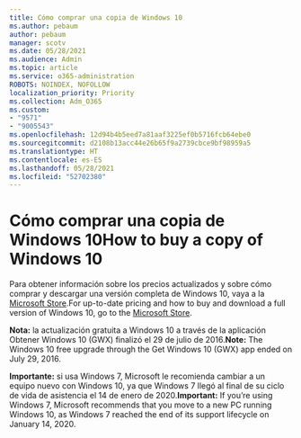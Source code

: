 ```yaml
---
title: Cómo comprar una copia de Windows 10
ms.author: pebaum
author: pebaum
manager: scotv
ms.date: 05/28/2021
ms.audience: Admin
ms.topic: article
ms.service: o365-administration
ROBOTS: NOINDEX, NOFOLLOW
localization_priority: Priority
ms.collection: Adm_O365
ms.custom:
- "9571"
- "9005543"
ms.openlocfilehash: 12d94b4b5eed7a81aaf3225ef0b5716fcb64ebe0
ms.sourcegitcommit: d2108b13acc44e26b65f9a2739cbce9bf98959a5
ms.translationtype: HT
ms.contentlocale: es-ES
ms.lasthandoff: 05/28/2021
ms.locfileid: "52702380"
---
```

# <a name="how-to-buy-a-copy-of-windows-10"></a><span data-ttu-id="20d21-102">Cómo comprar una copia de Windows 10</span><span class="sxs-lookup"><span data-stu-id="20d21-102">How to buy a copy of Windows 10</span></span>

<span data-ttu-id="20d21-103">Para obtener información sobre los precios actualizados y sobre cómo comprar y descargar una versión completa de Windows 10, vaya a la [Microsoft Store](https://www.microsoft.com/store/b/windows).</span><span class="sxs-lookup"><span data-stu-id="20d21-103">For up-to-date pricing and how to buy and download a full version of Windows 10, go to the [Microsoft Store](https://www.microsoft.com/store/b/windows).</span></span>

<span data-ttu-id="20d21-104">**Nota:** la actualización gratuita a Windows 10 a través de la aplicación Obtener Windows 10 (GWX) finalizó el 29 de julio de 2016.</span><span class="sxs-lookup"><span data-stu-id="20d21-104">**Note:** The Windows 10 free upgrade through the Get Windows 10 (GWX) app ended on July 29, 2016.</span></span>

<span data-ttu-id="20d21-105">**Importante:** si usa Windows 7, Microsoft le recomienda cambiar a un equipo nuevo con Windows 10, ya que Windows 7 llegó al final de su ciclo de vida de asistencia el 14 de enero de 2020.</span><span class="sxs-lookup"><span data-stu-id="20d21-105">**Important:** If you’re using Windows 7, Microsoft recommends that you move to a new PC running Windows 10, as Windows 7 reached the end of its support lifecycle on January 14, 2020.</span></span>

